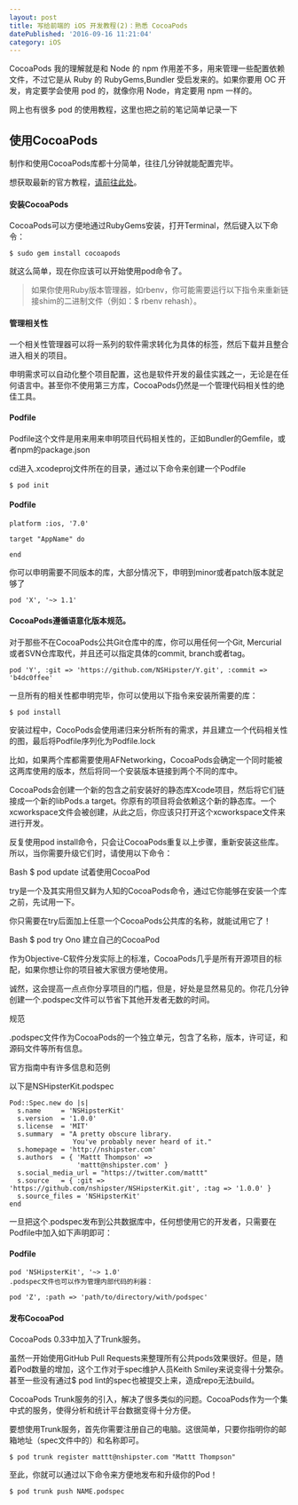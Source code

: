 ```yaml
---
layout: post
title: 写给前端的 iOS 开发教程(2)：熟悉 CocoaPods
datePublished: '2016-09-16 11:21:04'
category: iOS
---
```


CocoaPods 我的理解就是和 Node 的 npm 作用差不多，用来管理一些配置依赖文件，不过它是从 Ruby 的 RubyGems,Bundler 受启发来的。如果你要用 OC 开发，肯定要学会使用 pod 的，就像你用 Node，肯定要用 npm 一样的。

网上也有很多 pod 的使用教程，这里也把之前的笔记简单记录一下

## 使用CocoaPods

制作和使用CocoaPods库都十分简单，往往几分钟就能配置完毕。

想获取最新的官方教程，[请前往此处](http://guides.cocoapods.org/)。

#### 安装CocoaPods

CocoaPods可以方便地通过RubyGems安装，打开Terminal，然后键入以下命令：

```
$ sudo gem install cocoapods
```

就这么简单，现在你应该可以开始使用pod命令了。

>如果你使用Ruby版本管理器，如rbenv，你可能需要运行以下指令来重新链接shim的二进制文件（例如：$ rbenv rehash）。

#### 管理相关性

一个相关性管理器可以将一系列的软件需求转化为具体的标签，然后下载并且整合进入相关的项目。

申明需求可以自动化整个项目配置，这也是软件开发的最佳实践之一，无论是在任何语言中。甚至你不使用第三方库，CocoaPods仍然是一个管理代码相关性的绝佳工具。

#### Podfile

Podfile这个文件是用来用来申明项目代码相关性的，正如Bundler的Gemfile，或者npm的package.json

cd进入.xcodeproj文件所在的目录，通过以下命令来创建一个Podfile

```
$ pod init
```

#### Podfile

```
platform :ios, '7.0'

target "AppName" do

end
```

你可以申明需要不同版本的库，大部分情况下，申明到minor或者patch版本就足够了

```
pod 'X', '~> 1.1'
```

#### CocoaPods遵循语意化版本规范。

对于那些不在CocoaPods公共Git仓库中的库，你可以用任何一个Git, Mercurial或者SVN仓库取代，并且还可以指定具体的commit, branch或者tag。

```
pod 'Y', :git => 'https://github.com/NSHipster/Y.git', :commit => 'b4dc0ffee'
```
一旦所有的相关性都申明完毕，你可以使用以下指令来安装所需要的库：

```
$ pod install
```
安装过程中，CocoPods会使用递归来分析所有的需求，并且建立一个代码相关性的图，最后将Podfile序列化为Podfile.lock

比如，如果两个库都需要使用AFNetworking，CocoaPods会确定一个同时能被这两库使用的版本，然后将同一个安装版本链接到两个不同的库中。

CocoaPods会创建一个新的包含之前安装好的静态库Xcode项目，然后将它们链接成一个新的libPods.a target。你原有的项目将会依赖这个新的静态库。一个xcworkspace文件会被创建，从此之后，你应该只打开这个xcworkspace文件来进行开发。

反复使用pod install命令，只会让CocoaPods重复以上步骤，重新安装这些库。所以，当你需要升级它们时，请使用以下命令：

Bash
$ pod update
试着使用CocoaPod

try是一个及其实用但又鲜为人知的CocoaPods命令，通过它你能够在安装一个库之前，先试用一下。

你只需要在try后面加上任意一个CocoaPods公共库的名称，就能试用它了！

Bash
$ pod try Ono
建立自己的CocoaPod

作为Objective-C软件分发实际上的标准，CocoaPods几乎是所有开源项目的标配，如果你想让你的项目被大家很方便地使用。

诚然，这会提高一点点你分享项目的门槛，但是，好处是显然易见的。你花几分钟创建一个.podspec文件可以节省下其他开发者无数的时间。

规范

.podspec文件作为CocoaPods的一个独立单元，包含了名称，版本，许可证，和源码文件等所有信息。

官方指南中有许多信息和范例

以下是NSHipsterKit.podspec

```
Pod::Spec.new do |s|
  s.name     = 'NSHipsterKit'
  s.version  = '1.0.0'
  s.license  = 'MIT'
  s.summary  = "A pretty obscure library.
                You've probably never heard of it."
  s.homepage = 'http://nshipster.com'
  s.authors  = { 'Mattt Thompson' =>
                 'mattt@nshipster.com' }
  s.social_media_url = "https://twitter.com/mattt"
  s.source   = { :git => 'https://github.com/nshipster/NSHipsterKit.git', :tag => '1.0.0' }
  s.source_files = 'NSHipsterKit'
end
```
一旦把这个.podspec发布到公共数据库中，任何想使用它的开发者，只需要在Podfile中加入如下声明即可：

#### Podfile

```
pod 'NSHipsterKit', '~> 1.0'
.podspec文件也可以作为管理内部代码的利器：
```

```
pod 'Z', :path => 'path/to/directory/with/podspec'
```
#### 发布CocoaPod

CocoaPods 0.33中加入了Trunk服务。

虽然一开始使用GitHub Pull Requests来整理所有公共pods效果很好。但是，随着Pod数量的增加，这个工作对于spec维护人员Keith Smiley来说变得十分繁杂。甚至一些没有通过$ pod lint的spec也被提交上来，造成repo无法build。

CocoaPods Trunk服务的引入，解决了很多类似的问题。CocoaPods作为一个集中式的服务，使得分析和统计平台数据变得十分方便。

要想使用Trunk服务，首先你需要注册自己的电脑。这很简单，只要你指明你的邮箱地址（spec文件中的）和名称即可。

```
$ pod trunk register mattt@nshipster.com "Mattt Thompson"
```

至此，你就可以通过以下命令来方便地发布和升级你的Pod！

```
$ pod trunk push NAME.podspec
```